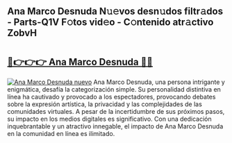## Ana Marco Desnuda N𝚞𝚎vos desn𝚞dos filtr𝚊dos - Parts-Q1V F𝚘tos vid𝚎o - C𝚘ntenido atr𝚊ctivo ZobvH

# <h2><a href="http://mba9lx3.tromn.icu/?c=Ana+Marco+Desnuda">🔗👉👉👉 Ana Marco Desnuda 🔗🔗</a></h2>

[![Ana Marco Desnuda nuevo](https://i.imgur.com/pEAQMta.gif)](http://mba9lx3.tromn.icu/?c=Ana+Marco+Desnuda)
Ana Marco Desnuda, una persona intrigante y enigmática, desafía la categorización simple. Su personalidad distintiva en línea ha cautivado y provocado a los espectadores, provocando debates sobre la expresión artística, la privacidad y las complejidades de las comunidades virtuales. A pesar de la incertidumbre de sus próximos pasos, su impacto en los medios digitales es significativo. Con una dedicación inquebrantable y un atractivo innegable, el impacto de Ana Marco Desnuda en la comunidad en línea es ilimitado.
